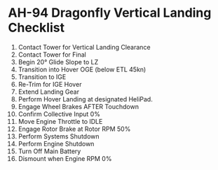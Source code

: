 # AH-94 Dragonfly Vertical Landing Checklist

1. Contact Tower for Vertical Landing Clearance
2. Contact Tower for Final
3. Begin 20° Glide Slope to LZ
4. Transition into Hover OGE (below ETL 45kn)
5. Transition to IGE
6. Re-Trim for IGE Hover
7. Extend Landing Gear
8. Perform Hover Landing at designated HeliPad.
9. Engage Wheel Brakes AFTER Touchdown
10. Confirm Collective Input 0%
11. Move Engine Throttle to IDLE
12. Engage Rotor Brake at Rotor RPM 50%
13. Perform Systems Shutdown
14. Perform Engine Shutdown
15. Turn Off Main Battery
16. Dismount when Engine RPM 0%
